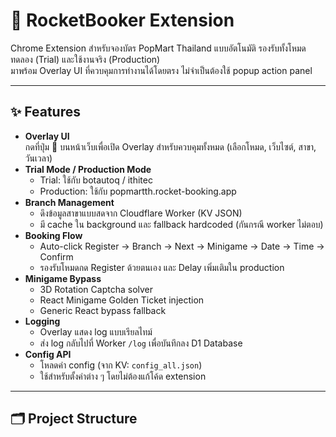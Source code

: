 # 🚀 RocketBooker Extension

Chrome Extension สำหรับจองบัตร PopMart Thailand แบบอัตโนมัติ รองรับทั้งโหมดทดลอง (Trial) และใช้งานจริง (Production)  
มาพร้อม Overlay UI ที่ควบคุมการทำงานได้โดยตรง ไม่จำเป็นต้องใช้ popup action panel  

---

## ✨ Features
- **Overlay UI**  
  กดที่ปุ่ม 🚀 บนหน้าเว็บเพื่อเปิด Overlay สำหรับควบคุมทั้งหมด (เลือกโหมด, เว็บไซต์, สาขา, วันเวลา)
- **Trial Mode / Production Mode**  
  - Trial: ใช้กับ botautoq / ithitec  
  - Production: ใช้กับ popmartth.rocket-booking.app
- **Branch Management**  
  - ดึงข้อมูลสาขาแบบสดจาก Cloudflare Worker (KV JSON)  
  - มี cache ใน background และ fallback hardcoded (กันกรณี worker ไม่ตอบ)  
- **Booking Flow**  
  - Auto-click Register → Branch → Next → Minigame → Date → Time → Confirm  
  - รองรับโหมดกด Register ด้วยตนเอง และ Delay เพิ่มเติมใน production
- **Minigame Bypass**  
  - 3D Rotation Captcha solver  
  - React Minigame Golden Ticket injection  
  - Generic React bypass fallback
- **Logging**  
  - Overlay แสดง log แบบเรียลไทม์  
  - ส่ง log กลับไปที่ Worker `/log` เพื่อบันทึกลง D1 Database
- **Config API**  
  - โหลดค่า config (จาก KV: `config_all.json`)  
  - ใช้สำหรับตั้งค่าต่าง ๆ โดยไม่ต้องแก้โค้ด extension

---

## 🗂 Project Structure
